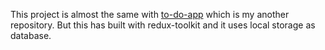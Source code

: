 This project is almost the same with [to-do-app](https://github.com/ugurgunes95/to-do-app) which is my another repository. But this has built with redux-toolkit and it uses local storage as database.